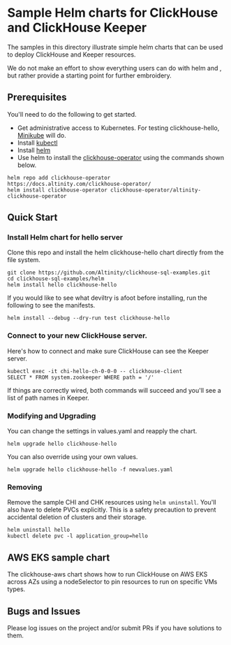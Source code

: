 # Sample Helm charts for ClickHouse and ClickHouse Keeper

The samples in this directory illustrate simple helm charts that can be 
used to deploy ClickHouse and Keeper resources. 

We do not make an effort to show everything users can do with helm and , but
rather provide a starting point for further embroidery. 

## Prerequisites

You'll need to do the following to get started. 

* Get administrative access to Kubernetes. For testing clickhouse-hello, [Minikube](https://minikube.sigs.k8s.io/docs/start/) will do. 
* Install [kubectl](https://kubernetes.io/docs/tasks/tools/)
* Install [helm](https://helm.sh/docs/intro/install/)
* Use helm to install the [clickhouse-operator](https://github.com/Altinity/clickhouse-operator/tree/master/deploy/helm) using the commands shown below. 

```
helm repo add clickhouse-operator https://docs.altinity.com/clickhouse-operator/
helm install clickhouse-operator clickhouse-operator/altinity-clickhouse-operator
```

## Quick Start

### Install Helm chart for hello server
Clone this repo and install the helm clickhouse-hello chart directly from the file system. 

```
git clone https://github.com/Altinity/clickhouse-sql-examples.git
cd clickhouse-sql-examples/helm
helm install hello clickhouse-hello
```

If you would like to see what deviltry is afoot before installing, run
the following to see the manifests. 

```
helm install --debug --dry-run test clickhouse-hello
```

### Connect to your new ClickHouse server. 

Here's how to connect and make sure ClickHouse can see the Keeper server. 

```
kubectl exec -it chi-hello-ch-0-0-0 -- clickhouse-client
SELECT * FROM system.zookeeper WHERE path = '/'
```

If things are correctly wired, both commands will succeed and you'll see a 
list of path names in Keeper. 

### Modifying and Upgrading

You can change the settings in values.yaml and reapply the chart. 

```
helm upgrade hello clickhouse-hello
```

You can also override using your own values. 
```
helm upgrade hello clickhouse-hello -f newvalues.yaml
```

### Removing

Remove the sample CHI and CHK resources using `helm uninstall`. You'll also 
have to delete PVCs explicitly. This is a safety precaution to prevent
accidental deletion of clusters and their storage.

```
helm uninstall hello
kubectl delete pvc -l application_group=hello
```

## AWS EKS sample chart

The clickhouse-aws chart shows how to run ClickHouse on AWS EKS across AZs using 
a nodeSelector to pin resources to run on specific VMs types. 

## Bugs and Issues

Please log issues on the project and/or submit PRs if you have solutions to them. 
